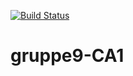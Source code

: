 [![Build Status](https://travis-ci.com/kasarama/gruppe9-CA1.svg?branch=master)](https://travis-ci.com/kasarama/gruppe9-CA1)


# gruppe9-CA1
